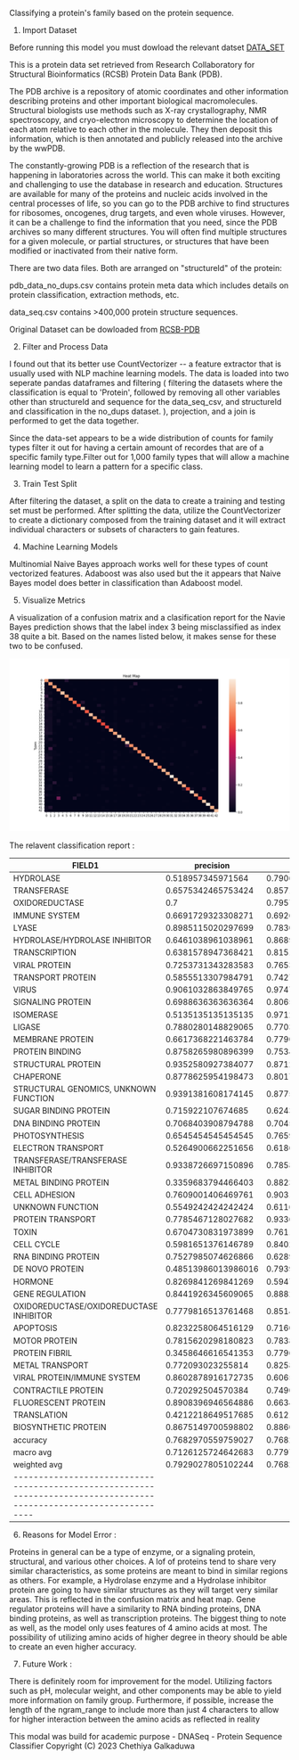 
Classifying a protein's family based on the protein sequence.

1) Import Dataset

Before running this model you must dowload the relevant datset
[DATA_SET](https://drive.google.com/drive/folders/1K_3DtAUWUvlC-b20Sg3SBnvdnSlZRee0?usp=share_link)

This is a protein data set retrieved from Research Collaboratory for Structural Bioinformatics (RCSB) Protein Data Bank (PDB).

The PDB archive is a repository of atomic coordinates and other information describing proteins and other important biological macromolecules. Structural biologists use methods such as X-ray crystallography, NMR spectroscopy, and cryo-electron microscopy to determine the location of each atom relative to each other in the molecule. They then deposit this information, which is then annotated and publicly released into the archive by the wwPDB.

The constantly-growing PDB is a reflection of the research that is happening in laboratories across the world. This can make it both exciting and challenging to use the database in research and education. Structures are available for many of the proteins and nucleic acids involved in the central processes of life, so you can go to the PDB archive to find structures for ribosomes, oncogenes, drug targets, and even whole viruses. However, it can be a challenge to find the information that you need, since the PDB archives so many different structures. You will often find multiple structures for a given molecule, or partial structures, or structures that have been modified or inactivated from their native form.

There are two data files. Both are arranged on "structureId" of the protein:

pdb_data_no_dups.csv contains protein meta data which includes details on protein classification, extraction methods, etc.

data_seq.csv contains >400,000 protein structure sequences.

Original Dataset can be dowloaded from [RCSB-PDB](https://www.rcsb.org)

2) Filter and Process Data

I found out that its better use CountVectorizer -- a feature extractor that is usually used with NLP machine learning models.
The data is loaded into two seperate pandas dataframes and filtering ( filtering the datasets where the classification is equal to 'Protein', followed by removing all other variables other than structureId and sequence for the data_seq_csv, and structureId and classification in the no_dups dataset. ), projection, and a join is performed to get the data together.

Since the data-set appears to be a wide distribution of counts for family types filter it out for having a certain amount of recordes that are of a specific family type.Filter out for 1,000 family types that will allow a machine learning model to learn a pattern for a specific class.

3) Train Test Split

After filtering the dataset, a split on the data to create a training and testing set must be performed. 
After splitting the data, utilize the CountVectorizer to create a dictionary composed from the training dataset and it will extract individual characters or subsets of characters to gain features.


4) Machine Learning Models

Multinomial Naive Bayes approach works well for these types of count vectorized features. Adaboost was also used but the it appears that Naive Bayes model does better in classification than Adaboost model.

5) Visualize Metrics

A visualization of a confusion matrix and a clasification report for the Navie Bayes prediction shows that the label index 3 being misclassified as index 38 quite a bit. Based on the names listed below, it makes sense for these two to be confused.

![Heat_Map](https://github.com/chey97/ProteinSeq_Classifier/blob/47242111421619c21bc7565cdbb50fc1cbfa70ad/plots/Heat%20Map.png)

The relavent classification report : 

|FIELD1                                 |precision          |recall            |f1-score          |support           |
|---------------------------------------|-------------------|------------------|------------------|------------------|
|HYDROLASE                              |0.518957345971564  |0.7906137184115524|0.626609442060086 |277.0             |
|TRANSFERASE                            |0.6575342465753424 |0.8571428571428571|0.7441860465116279|224.0             |
|OXIDOREDUCTASE                         |0.7                |0.7957166392092258|0.7447956823438704|607.0             |
|IMMUNE SYSTEM                          |0.6691729323308271 |0.6926070038910506|0.6806883365200764|514.0             |
|LYASE                                  |0.8985115020297699 |0.7830188679245284|0.8367989918084435|848.0             |
|HYDROLASE/HYDROLASE INHIBITOR          |0.6461038961038961 |0.868995633187773 |0.7411545623836127|229.0             |
|TRANSCRIPTION                          |0.6381578947368421 |0.8151260504201681|0.7158671586715868|357.0             |
|VIRAL PROTEIN                          |0.7253731343283583 |0.7653543307086614|0.7448275862068966|635.0             |
|TRANSPORT PROTEIN                      |0.5855513307984791 |0.7427652733118971|0.6548547129695252|622.0             |
|VIRUS                                  |0.9061032863849765 |0.9747474747474747|0.9391727493917273|198.0             |
|SIGNALING PROTEIN                      |0.6988636363636364 |0.8065573770491803|0.7488584474885844|305.0             |
|ISOMERASE                              |0.5135135135135135 |0.9712460063897763|0.6718232044198895|313.0             |
|LIGASE                                 |0.7880280148829065 |0.7703252032520326|0.7790760575570702|9348.0            |
|MEMBRANE PROTEIN                       |0.6617368221463784 |0.7790178571428571|0.7156038548287881|2240.0            |
|PROTEIN BINDING                        |0.8758265980896399 |0.7534766118836915|0.8100577641862046|3164.0            |
|STRUCTURAL PROTEIN                     |0.9352580927384077 |0.8712306438467807|0.9021097046413503|1227.0            |
|CHAPERONE                              |0.8778625954198473 |0.8017928286852589|0.838105153565851 |1004.0            |
|STRUCTURAL GENOMICS, UNKNOWN FUNCTION  |0.9391381608174145 |0.8775425487754255|0.9072961373390559|2409.0            |
|SUGAR BINDING PROTEIN                  |0.715922107674685  |0.6243756243756243|0.6670224119530417|1001.0            |
|DNA BINDING PROTEIN                    |0.7068403908794788 |0.7045454545454546|0.7056910569105692|616.0             |
|PHOTOSYNTHESIS                         |0.6545454545454545 |0.7659574468085106|0.7058823529411765|235.0             |
|ELECTRON TRANSPORT                     |0.5264900662251656 |0.6186770428015564|0.5688729874776386|257.0             |
|TRANSFERASE/TRANSFERASE INHIBITOR      |0.9338726697150896 |0.7858517093384638|0.8534919231696536|6757.0            |
|METAL BINDING PROTEIN                  |0.3359683794466403 |0.8823529411764706|0.4866412213740458|289.0             |
|CELL ADHESION                          |0.7609001406469761 |0.9031719532554258|0.8259541984732826|599.0             |
|UNKNOWN FUNCTION                       |0.5549242424242424 |0.6116910229645094|0.5819265143992055|958.0             |
|PROTEIN TRANSPORT                      |0.7785467128027682 |0.9336099585062241|0.8490566037735849|241.0             |
|TOXIN                                  |0.6704730831973899 |0.7611111111111111|0.7129228100607112|540.0             |
|CELL CYCLE                             |0.5981651376146789 |0.8402061855670103|0.6988210075026795|388.0             |
|RNA BINDING PROTEIN                    |0.7527985074626866 |0.6289945440374123|0.6853503184713375|1283.0            |
|DE NOVO PROTEIN                        |0.48513986013986016|0.7939914163090128|0.6022788931090614|699.0             |
|HORMONE                                |0.8269841269841269 |0.5947488584474886|0.6918990703851262|876.0             |
|GENE REGULATION                        |0.8441926345609065 |0.8882265275707899|0.8656499636891795|671.0             |
|OXIDOREDUCTASE/OXIDOREDUCTASE INHIBITOR|0.7779816513761468 |0.8514056224899599|0.8130393096836052|498.0             |
|APOPTOSIS                              |0.8232258064516129 |0.7160493827160493|0.765906362545018 |1782.0            |
|MOTOR PROTEIN                          |0.7815620298180823 |0.7838134430727023|0.7826861173892198|7290.0            |
|PROTEIN FIBRIL                         |0.3458646616541353 |0.7796610169491526|0.4791666666666667|590.0             |
|METAL TRANSPORT                        |0.772093023255814  |0.8258706467661692|0.7980769230769231|201.0             |
|VIRAL PROTEIN/IMMUNE SYSTEM            |0.8602878916172735 |0.6065671641791045|0.711484593837535 |1675.0            |
|CONTRACTILE PROTEIN                    |0.720292504570384  |0.7490494296577946|0.7343895619757689|526.0             |
|FLUORESCENT PROTEIN                    |0.8908396946564886 |0.6634451392836839|0.7605083088954057|1759.0            |
|TRANSLATION                            |0.4212218649517685 |0.6121495327102804|0.4990476190476191|214.0             |
|BIOSYNTHETIC PROTEIN                   |0.8675149700598802 |0.886085626911315 |0.8767019667170952|1308.0            |
|accuracy                               |0.7682970559759027 |0.7682970559759027|0.7682970559759027|0.7682970559759027|
|macro avg                              |0.7126125724642683 |0.7797415285472434|0.7331245199167302|55774.0           |
|weighted avg                           |0.7929027805102244 |0.7682970559759027|0.7741092058773669|55774.0           |
|--------------------------------------------------------------------------------------------------------------------|

6) Reasons for Model Error : 

Proteins in general can be a type of enzyme, or a signaling protein, structural, and various other choices. A lof of proteins tend to share very similar characteristics, as some proteins are meant to bind in similar regions as others. For example, a Hydrolase enzyme and a Hydrolase inhibitor protein are going to have similar structures as they will target very similar areas. This is reflected in the confusion matrix and heat map. Gene regulator proteins will have a similarity to RNA binding proteins, DNA binding proteins, as well as transcription proteins. The biggest thing to note as well, as the model only uses features of 4 amino acids at most. The possibility of utilizing amino acids of higher degree in theory should be able to create an even higher accuracy.

7) Future Work : 

There is definitely room for improvement for the model. Utilizing factors such as pH, molecular weight, and other components may be able to yield more information on family group. Furthermore, if possible, increase the length of the ngram_range to include more than just 4 characters to allow for higher interaction between the amino acids as reflected in reality

This modal was build for academic purpose - DNASeq - Protein Sequence Classifier Copyright (C) 2023  Chethiya Galkaduwa
